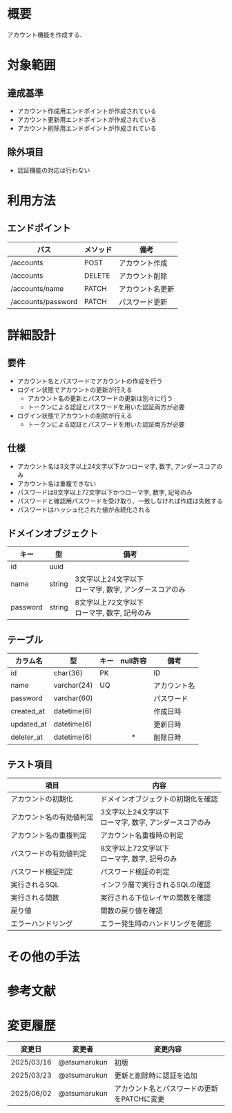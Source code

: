 # 概要

アカウント機能を作成する.

# 対象範囲

## 達成基準

- アカウント作成用エンドポイントが作成されている
- アカウント更新用エンドポイントが作成されている
- アカウント削除用エンドポイントが作成されている

## 除外項目

- 認証機能の対応は行わない

# 利用方法

## エンドポイント

| パス | メソッド | 備考 |
| --- | --- | --- |
| /accounts | POST | アカウント作成 |
| /accounts | DELETE | アカウント削除 |
| /accounts/name | PATCH | アカウント名更新 |
| /accounts/password | PATCH | パスワード更新 |

# 詳細設計

## 要件

- アカウント名とパスワードでアカウントの作成を行う
- ログイン状態でアカウントの更新が行える
  - アカウント名の更新とパスワードの更新は別々に行う
  - トークンによる認証とパスワードを用いた認証両方が必要
- ログイン状態でアカウントの削除が行える
  - トークンによる認証とパスワードを用いた認証両方が必要

## 仕様

- アカウント名は3文字以上24文字以下かつローマ字, 数字, アンダースコアのみ
- アカウント名は重複できない
- パスワードは8文字以上72文字以下かつローマ字, 数字, 記号のみ
- パスワードと確認用パスワードを受け取り、一致しなければ作成は失敗する
- パスワードはハッシュ化された値が永続化される

## ドメインオブジェクト

| キー | 型 | 備考 |
| --- | --- | --- |
| id | uuid | |
| name | string | 3文字以上24文字以下<br />ローマ字, 数字, アンダースコアのみ |
| password | string | 8文字以上72文字以下<br />ローマ字, 数字, 記号のみ |

## テーブル

| カラム名 | 型 | キー | null許容 | 備考 |
| --- | --- | --- | :---: | --- |
| id | char(36) | PK | | ID |
| name | varchar(24) | UQ | | アカウント名 |
| password | varchar(60) | | | パスワード |
| created_at | datetime(6) | | | 作成日時 |
| updated_at | datetime(6) | | | 更新日時 |
| deleter_at | datetime(6) | | * | 削除日時 |

## テスト項目

| 項目 | 内容 |
| --- | --- |
| アカウントの初期化 | ドメインオブジェクトの初期化を確認 |
| アカウント名の有効値判定 | 3文字以上24文字以下<br />ローマ字, 数字, アンダースコアのみ |
| アカウント名の重複判定 | アカウント名重複時の判定 |
| パスワードの有効値判定 | 8文字以上72文字以下<br />ローマ字, 数字, 記号のみ |
| パスワード検証判定 | パスワード検証の判定 |
| 実行されるSQL | インフラ層で実行されるSQLの確認 |
| 実行される関数 | 実行される下位レイヤの関数を確認 |
| 戻り値 | 関数の戻り値を確認 |
| エラーハンドリング | エラー発生時のハンドリングを確認 |

# その他の手法

# 参考文献

# 変更履歴

| 変更日 | 変更者 | 変更内容 |
| --- | --- | --- |
| 2025/03/16 | @atsumarukun | 初版 |
| 2025/03/23 | @atsumarukun | 更新と削除時に認証を追加 |
| 2025/06/02 | @atsumarukun | アカウント名とパスワードの更新をPATCHに変更 |
